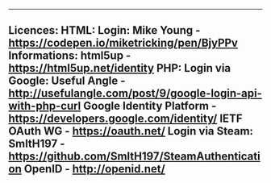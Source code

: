 -------------------------------------------------------------------------------------------------------------------------------
Licences:
	HTML:
		Login:
			Mike Young - https://codepen.io/miketricking/pen/BjyPPv
		Informations:
			html5up - https://html5up.net/identity
	PHP:
		Login via Google:
			Useful Angle - http://usefulangle.com/post/9/google-login-api-with-php-curl
			Google Identity Platform - https://developers.google.com/identity/
			IETF OAuth WG - https://oauth.net/
		Login via Steam:
			SmItH197 - https://github.com/SmItH197/SteamAuthentication
			OpenID - http://openid.net/
-------------------------------------------------------------------------------------------------------------------------------